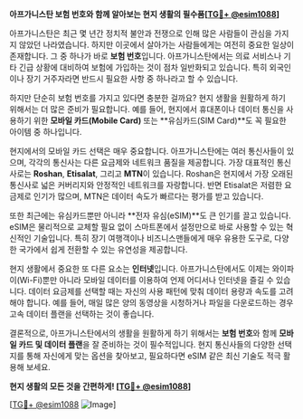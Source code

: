 **아프가니스탄 보험 번호와 함께 알아보는 현지 생활의 필수품[[TG💪+ @esim1088](https://t.me/s/esim1088)]**

아프가니스탄은 최근 몇 년간 정치적 불안과 전쟁으로 인해 많은 사람들이 관심을 가지지 않았던 나라였습니다. 하지만 이곳에서 살아가는 사람들에게는 여전히 중요한 일상이 존재합니다. 그 중 하나가 바로 **보험 번호**입니다. 아프가니스탄에서는 의료 서비스나 기타 긴급 상황에 대비하여 보험에 가입하는 것이 점차 일반화되고 있습니다. 특히 외국인이나 장기 거주자라면 반드시 필요한 사항 중 하나라고 할 수 있습니다.

하지만 단순히 보험 번호를 가지고 있다면 충분한 걸까요? 현지 생활을 원활하게 하기 위해서는 더 많은 준비가 필요합니다. 예를 들어, 현지에서 휴대폰이나 데이터 통신을 사용하기 위한 **모바일 카드(Mobile Card)** 또는 **유심카드(SIM Card)**도 꼭 필요한 아이템 중 하나입니다.

현지에서의 모바일 카드 선택은 매우 중요합니다. 아프가니스탄에는 여러 통신사들이 있으며, 각각의 통신사는 다른 요금제와 네트워크 품질을 제공합니다. 가장 대표적인 통신사로는 **Roshan**, **Etisalat**, 그리고 **MTN**이 있습니다. Roshan은 현지에서 가장 오래된 통신사로 넓은 커버리지와 안정적인 네트워크를 자랑합니다. 반면 Etisalat은 저렴한 요금제로 인기가 많으며, MTN은 데이터 속도가 빠르다는 평가를 받고 있습니다.

또한 최근에는 유심카드뿐만 아니라 **전자 유심(eSIM)**도 큰 인기를 끌고 있습니다. eSIM은 물리적으로 교체할 필요 없이 스마트폰에서 설정만으로 바로 사용할 수 있는 혁신적인 기술입니다. 특히 장기 여행객이나 비즈니스맨들에게 매우 유용한 도구로, 다양한 국가에서 쉽게 전환할 수 있는 유연성을 제공합니다.

현지 생활에서 중요한 또 다른 요소는 **인터넷**입니다. 아프가니스탄에서도 이제는 와이파이(Wi-Fi)뿐만 아니라 모바일 데이터를 이용하여 언제 어디서나 인터넷을 즐길 수 있습니다. 데이터 요금제를 선택할 때는 자신의 사용 패턴에 맞춰 데이터 용량과 속도를 고려해야 합니다. 예를 들어, 매일 많은 양의 동영상을 시청하거나 파일을 다운로드하는 경우 고속 데이터 플랜을 선택하는 것이 좋습니다.

결론적으로, 아프가니스탄에서의 생활을 원활하게 하기 위해서는 **보험 번호**와 함께 **모바일 카드 및 데이터 플랜**을 잘 준비하는 것이 필수적입니다. 현지 통신사들의 다양한 선택지를 통해 자신에게 맞는 옵션을 찾아보고, 필요하다면 eSIM 같은 최신 기술도 적극 활용해 보세요.

**현지 생활의 모든 것을 간편하게! [[TG💪+ @esim1088](https://t.me/s/esim1088)]**

[[TG💪+ @esim1088](https://t.me/s/esim1088) ![Image](https://i.postimg.cc/Y0z9fWf4/image.png)]
